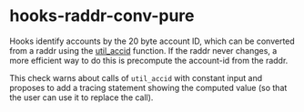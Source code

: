 # hooks-raddr-conv-pure

Hooks identify accounts by the 20 byte account ID, which can be converted from a raddr using the [util_accid](https://xrpl-hooks.readme.io//reference/util_accid) function. If the raddr never changes, a more efficient way to do this is precompute the account-id from the raddr.

This check warns about calls of `util_accid` with constant input and proposes to add a tracing statement showing the computed value (so that the user can use it to replace the call).
